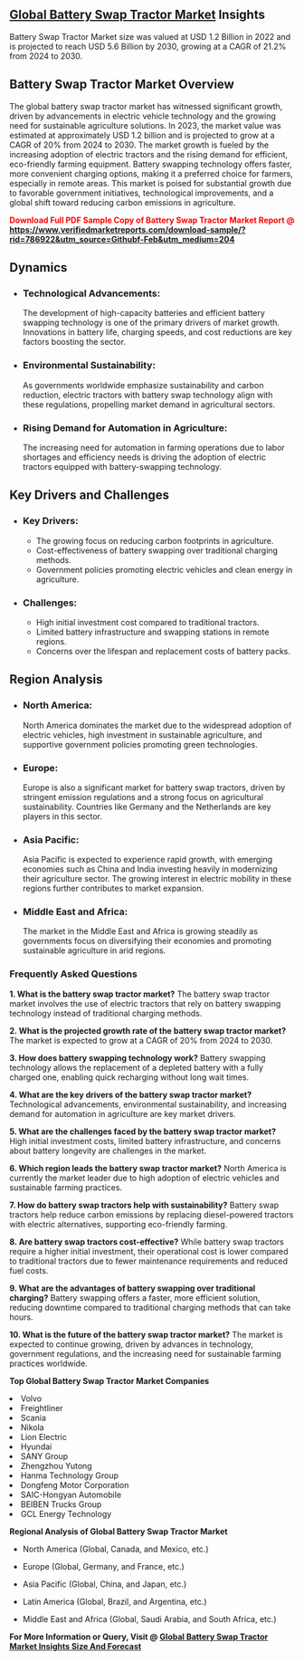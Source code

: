 <h2><a href="https://www.verifiedmarketreports.com/download-sample/?rid=786922&amp;utm_source=Githubf&amp;utm_medium=204" target="_blank">Global Battery Swap Tractor Market</a> Insights</h2><p>Battery Swap Tractor Market size was valued at USD 1.2 Billion in 2022 and is projected to reach USD 5.6 Billion by 2030, growing at a CAGR of 21.2% from 2024 to 2030.</p><p> <h2>Battery Swap Tractor Market Overview</h2> <p>The global battery swap tractor market has witnessed significant growth, driven by advancements in electric vehicle technology and the growing need for sustainable agriculture solutions. In 2023, the market value was estimated at approximately USD 1.2 billion and is projected to grow at a CAGR of 20% from 2024 to 2030. The market growth is fueled by the increasing adoption of electric tractors and the rising demand for efficient, eco-friendly farming equipment. Battery swapping technology offers faster, more convenient charging options, making it a preferred choice for farmers, especially in remote areas. This market is poised for substantial growth due to favorable government initiatives, technological improvements, and a global shift toward reducing carbon emissions in agriculture.</p> <p><b><p><span class=""><span style="color: #ff0000;"><strong>Download Full PDF Sample Copy of Battery Swap Tractor Market Report</strong> @ </span><a href="https://www.verifiedmarketreports.com/download-sample/?rid=786922&amp;utm_source=Githubf-Feb&amp;utm_medium=204" target="_blank">https://www.verifiedmarketreports.com/download-sample/?rid=786922&amp;utm_source=Githubf-Feb&amp;utm_medium=204</a></span></p></b></p> <h2>Dynamics</h2> <ul> <li><h3>Technological Advancements:</h3> The development of high-capacity batteries and efficient battery swapping technology is one of the primary drivers of market growth. Innovations in battery life, charging speeds, and cost reductions are key factors boosting the sector.</li> <li><h3>Environmental Sustainability:</h3> As governments worldwide emphasize sustainability and carbon reduction, electric tractors with battery swap technology align with these regulations, propelling market demand in agricultural sectors.</li> <li><h3>Rising Demand for Automation in Agriculture:</h3> The increasing need for automation in farming operations due to labor shortages and efficiency needs is driving the adoption of electric tractors equipped with battery-swapping technology.</li> </ul> <h2>Key Drivers and Challenges</h2> <ul> <li><h3>Key Drivers:</h3> <ul> <li>The growing focus on reducing carbon footprints in agriculture.</li> <li>Cost-effectiveness of battery swapping over traditional charging methods.</li> <li>Government policies promoting electric vehicles and clean energy in agriculture.</li> </ul> </li> <li><h3>Challenges:</h3> <ul> <li>High initial investment cost compared to traditional tractors.</li> <li>Limited battery infrastructure and swapping stations in remote regions.</li> <li>Concerns over the lifespan and replacement costs of battery packs.</li> </ul> </li> </ul> <h2>Region Analysis</h2> <ul> <li><h3>North America:</h3> North America dominates the market due to the widespread adoption of electric vehicles, high investment in sustainable agriculture, and supportive government policies promoting green technologies.</li> <li><h3>Europe:</h3> Europe is also a significant market for battery swap tractors, driven by stringent emission regulations and a strong focus on agricultural sustainability. Countries like Germany and the Netherlands are key players in this sector.</li> <li><h3>Asia Pacific:</h3> Asia Pacific is expected to experience rapid growth, with emerging economies such as China and India investing heavily in modernizing their agriculture sector. The growing interest in electric mobility in these regions further contributes to market expansion.</li> <li><h3>Middle East and Africa:</h3> The market in the Middle East and Africa is growing steadily as governments focus on diversifying their economies and promoting sustainable agriculture in arid regions.</li> </ul> <h3>Frequently Asked Questions</h3> <p><b>1. What is the battery swap tractor market?</b> The battery swap tractor market involves the use of electric tractors that rely on battery swapping technology instead of traditional charging methods.</p> <p><b>2. What is the projected growth rate of the battery swap tractor market?</b> The market is expected to grow at a CAGR of 20% from 2024 to 2030.</p> <p><b>3. How does battery swapping technology work?</b> Battery swapping technology allows the replacement of a depleted battery with a fully charged one, enabling quick recharging without long wait times.</p> <p><b>4. What are the key drivers of the battery swap tractor market?</b> Technological advancements, environmental sustainability, and increasing demand for automation in agriculture are key market drivers.</p> <p><b>5. What are the challenges faced by the battery swap tractor market?</b> High initial investment costs, limited battery infrastructure, and concerns about battery longevity are challenges in the market.</p> <p><b>6. Which region leads the battery swap tractor market?</b> North America is currently the market leader due to high adoption of electric vehicles and sustainable farming practices.</p> <p><b>7. How do battery swap tractors help with sustainability?</b> Battery swap tractors help reduce carbon emissions by replacing diesel-powered tractors with electric alternatives, supporting eco-friendly farming.</p> <p><b>8. Are battery swap tractors cost-effective?</b> While battery swap tractors require a higher initial investment, their operational cost is lower compared to traditional tractors due to fewer maintenance requirements and reduced fuel costs.</p> <p><b>9. What are the advantages of battery swapping over traditional charging?</b> Battery swapping offers a faster, more efficient solution, reducing downtime compared to traditional charging methods that can take hours.</p> <p><b>10. What is the future of the battery swap tractor market?</b> The market is expected to continue growing, driven by advances in technology, government regulations, and the increasing need for sustainable farming practices worldwide.</p> </p><p><strong>Top Global Battery Swap Tractor Market Companies</strong></p><div data-test-id=""><p><li>Volvo</li><li> Freightliner</li><li> Scania</li><li> Nikola</li><li> Lion Electric</li><li> Hyundai</li><li> SANY Group</li><li> Zhengzhou Yutong</li><li> Hanma Technology Group</li><li> Dongfeng Motor Corporation</li><li> SAIC-Hongyan Automobile</li><li> BEIBEN Trucks Group</li><li> GCL Energy Technology</li></p><div><strong>Regional Analysis of&nbsp;Global Battery Swap Tractor Market</strong></div><ul><li dir="ltr"><p dir="ltr">North America&nbsp;(Global, Canada, and Mexico, etc.)</p></li><li dir="ltr"><p dir="ltr">Europe (Global, Germany, and France, etc.)</p></li><li dir="ltr"><p dir="ltr">Asia Pacific&nbsp;(Global, China, and Japan, etc.)</p></li><li dir="ltr"><p dir="ltr">Latin America&nbsp;(Global, Brazil, and Argentina, etc.)</p></li><li dir="ltr">Middle East and Africa&nbsp;(Global, Saudi Arabia, and South Africa, etc.)</li></ul><p><strong>For More Information or Query, Visit @&nbsp;</strong><strong><a href="https://www.verifiedmarketreports.com/product/battery-swap-tractor-market/?utm_source=Githubf&amp;utm_medium=204" target="_blank">Global Battery Swap Tractor Market Insights Size And Forecast</a></strong></p></div>
